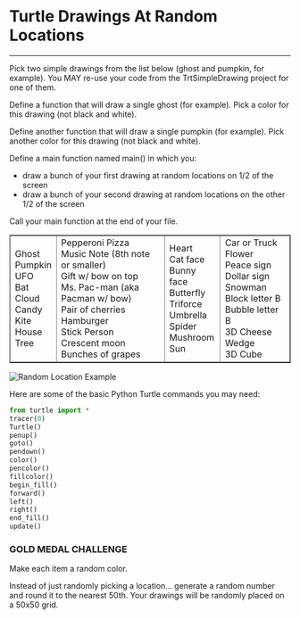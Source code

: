 # Turtle Drawings At Random Locations
---
Pick two simple drawings from the list below (ghost and pumpkin, for example). You MAY re-use your code from the TrtSimpleDrawing project for one of them.

Define a function that will draw a single ghost (for example). Pick a color for this drawing (not black and white).

Define another function that will draw a single pumpkin (for example). Pick another color for this drawing (not black and white).

Define a main function named main() in which you:

  -  draw a bunch of your first drawing at random locations on 1/2 of the screen
  -  draw a bunch of your second drawing at random locations on the other 1/2 of the screen


Call your main function at the end of your file.

<table style="border-collapse: collapse; width: 100%;" border="1">
<tbody>
<tr>
<td>
Ghost<br>Pumpkin<br>UFO<br>Bat<br>Cloud<br>Candy<br>Kite<br>House<br>Tree
</td>
<td>
Pepperoni Pizza<br>Music Note (8th note or smaller)<br>Gift w/ bow on top<br>Ms. Pac-man (aka Pacman w/ bow)<br>Pair of cherries<br>Hamburger<br>Stick Person<br>Crescent moon<br>Bunches of grapes
</td>
<td>
Heart<br>Cat face<br>Bunny face<br>Butterfly<br>Triforce<br>Umbrella<br>Spider<br>Mushroom<br>Sun
</td>
<td>
Car or Truck<br>Flower<br>Peace sign<br>Dollar sign<br>Snowman<br>Block letter B<br>Bubble letter B<br>3D Cheese Wedge<br>3D Cube
</td>
</tr>
</tbody>
</table>

![Random Location Example](/randlocations11.jpg)

Here are some of the basic Python Turtle commands you may need:
```python
from turtle import *
tracer(0)
Turtle()
penup()
goto()
pendown()
color()
pencolor()
fillcolor()
begin_fill()
forward()
left()
right()
end_fill()
update()
```

### GOLD MEDAL CHALLENGE

Make each item a random color.

Instead of just randomly picking a location... generate a random number and round it to the nearest 50th. Your drawings will be randomly placed on a 50x50 grid.